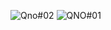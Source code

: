 ![Qno#02](https://github.com/Parmanand441/BQ_Assignmnet9_JavaScript/assets/106175480/c59870b0-3f47-4709-89f7-775e0ffd46e0)
![QNO#01](https://github.com/Parmanand441/BQ_Assignmnet9_JavaScript/assets/106175480/89219444-9992-4a0b-822b-08f0b8641205)
